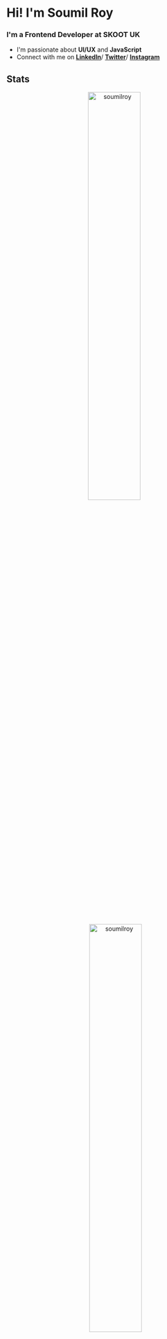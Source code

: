 
# Hi! I'm Soumil Roy
### I'm a **Frontend Developer** at **SKOOT UK**

- I'm passionate about **UI/UX** and **JavaScript**
- Connect with me on **[LinkedIn]**/ **[Twitter]**/ **[Instagram]**

## Stats
<p align="center">
<img width="49%" src="https://github-readme-streak-stats.herokuapp.com/?user=soumilroy&theme=dark&hide_border=true&include_all_commits=true" alt="soumilroy" /> &nbsp; <img width="49%" src="https://github-readme-stats.vercel.app/api/top-langs?username=soumilroy&count_private=true&show_icons=true&theme=dark&title_color=ff8000&text_color=ffffff&locale=en&layout=compact&hide_border=true" alt="soumilroy" />  
</p>

[linkedin]: https://www.linkedin.com/in/soumilroy "LinkedIn"
[twitter]: https://twitter.com/soumilroy "Twitter"
[instagram]: https://www.instagram.com/soumilroy/ "Instagram"
[blog]: http://soumilroy.com/ "Blog"
